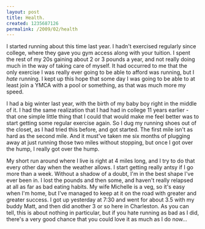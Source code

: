 ```yaml
--- 
layout: post
title: Health.
created: 1235687126
permalink: /2009/02/health
---
```

I started running about this time last year.  I hadn't exercised regularly since college, where they gave you gym access along with your tuition.  I spent the rest of my 20s gaining about 2 or 3 pounds a year, and not really doing much in the way of taking care of myself.  It had occurred to me that the only exercise I was really ever going to be able to afford was running, but I <i>hate</i> running.  I kept up this hope that some day I was going to be able to at least join a YMCA with a pool or something, as that was much more my speed.    

I had a big winter last year, with the birth of my baby boy right in the middle of it.  I had the same realization that I had had in college 11 years earlier - that one simple little thing that I could that would make me feel better was to start getting some regular exercise again.  So I dug my running shoes out of the closet, as I had tried this before, and got started.  The first mile isn't as hard as the second mile.  And it must've taken me six months of plugging away at just running those two miles without stopping, but once I got over the hump, I really got over the hump.

My short run around where I live is right at 4 miles long, and I try to do that every other day when the weather allows.  I start getting really antsy if I go more than a week.  Without a shadow of a doubt, I'm in the best shape I've ever been in.  I lost the pounds and then some, and haven't really relapsed at all as far as bad eating habits.  My wife Michelle is a veg, so it's easy when I'm home, but I've managed to keep at it on the road with greater and greater success.  I got up yesterday at 7:30 and went for about 3.5 with my buddy Matt, and then did another 3 or so here in Charleston.  As you can tell, this is about nothing in particular, but if you hate running as bad as I did, there's a very good chance that you could love it as much as I do now...
